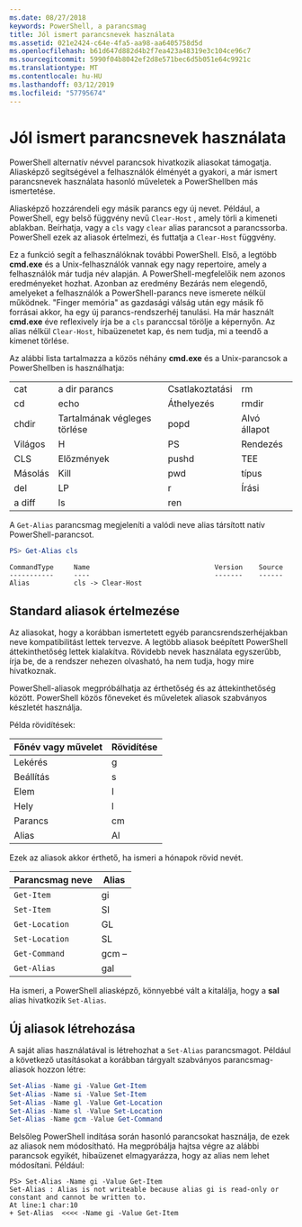 ```yaml
---
ms.date: 08/27/2018
keywords: PowerShell, a parancsmag
title: Jól ismert parancsnevek használata
ms.assetid: 021e2424-c64e-4fa5-aa98-aa6405758d5d
ms.openlocfilehash: b61d647d882d4b2f7ea423a48319e3c104ce96c7
ms.sourcegitcommit: 5990f04b8042ef2d8e571bec6d5b051e64c9921c
ms.translationtype: MT
ms.contentlocale: hu-HU
ms.lasthandoff: 03/12/2019
ms.locfileid: "57795674"
---
```

# <a name="using-familiar-command-names"></a>Jól ismert parancsnevek használata

PowerShell alternatív névvel parancsok hivatkozik aliasokat támogatja. Aliasképző segítségével a felhasználók élményét a gyakori, a már ismert parancsnevek használata hasonló műveletek a PowerShellben más ismertetése.

Aliasképző hozzárendeli egy másik parancs egy új nevet. Például, a PowerShell, egy belső függvény nevű `Clear-Host` , amely törli a kimeneti ablakban. Beírhatja, vagy a `cls` vagy `clear` alias parancsot a parancssorba. PowerShell ezek az aliasok értelmezi, és futtatja a `Clear-Host` függvény.

Ez a funkció segít a felhasználóknak további PowerShell. Első, a legtöbb **cmd.exe** és a Unix-felhasználók vannak egy nagy repertoire, amely a felhasználók már tudja név alapján. A PowerShell-megfelelőik nem azonos eredményeket hozhat. Azonban az eredmény Bezárás nem elegendő, amelyeket a felhasználók a PowerShell-parancs neve ismerete nélkül működnek. "Finger memória" as gazdasági válság után egy másik fő forrásai akkor, ha egy új parancs-rendszerhéj tanulási. Ha már használt **cmd.exe** éve reflexively írja be a `cls` paranccsal törölje a képernyőn. Az alias nélkül `Clear-Host`, hibaüzenetet kap, és nem tudja, mi a teendő a kimenet törlése.

Az alábbi lista tartalmazza a közös néhány **cmd.exe** és a Unix-parancsok a PowerShellben is használhatja:

|||||
|-|-|-|-|
|cat|a dir parancs|Csatlakoztatási|rm|
|cd|echo|Áthelyezés|rmdir|
|chdir|Tartalmának végleges törlése|popd|Alvó állapot|
|Világos|H|PS|Rendezés|
|CLS|Előzmények|pushd|TEE|
|Másolás|Kill|pwd|típus|
|del|LP|r|Írási|
|a diff|ls|ren||

A `Get-Alias` parancsmag megjeleníti a valódi neve alias társított natív PowerShell-parancsot.

```powershell
PS> Get-Alias cls
```

```Output
CommandType     Name                               Version    Source
-----------     ----                               -------    ------
Alias           cls -> Clear-Host
```

## <a name="interpreting-standard-aliases"></a>Standard aliasok értelmezése

Az aliasokat, hogy a korábban ismertetett egyéb parancsrendszerhéjakban neve kompatibilitást lettek tervezve.
A legtöbb aliasok beépített PowerShell áttekinthetőség lettek kialakítva. Rövidebb nevek használata egyszerűbb, írja be, de a rendszer nehezen olvasható, ha nem tudja, hogy mire hivatkoznak.

PowerShell-aliasok megpróbálhatja az érthetőség és az áttekinthetőség között. PowerShell közös főneveket és műveletek aliasok szabványos készletét használja.

Példa rövidítések:

| Főnév vagy művelet | Rövidítése |
|--------------|--------------|
| Lekérés          | g            |
| Beállítás          | s            |
| Elem         | I            |
| Hely     | l            |
| Parancs      | cm           |
| Alias        | Al           |

Ezek az aliasok akkor érthető, ha ismeri a hónapok rövid nevét.

| Parancsmag neve    | Alias |
|----------------|-------|
| `Get-Item`     | gi    |
| `Set-Item`     | SI    |
| `Get-Location` | GL    |
| `Set-Location` | SL    |
| `Get-Command`  | gcm –   |
| `Get-Alias`    | gal   |

Ha ismeri, a PowerShell aliasképző, könnyebbé vált a kitalálja, hogy a **sal** alias hivatkozik `Set-Alias`.

## <a name="creating-new-aliases"></a>Új aliasok létrehozása

A saját alias használatával is létrehozhat a `Set-Alias` parancsmagot. Például a következő utasításokat a korábban tárgyalt szabványos parancsmag-aliasok hozzon létre:

```powershell
Set-Alias -Name gi -Value Get-Item
Set-Alias -Name si -Value Set-Item
Set-Alias -Name gl -Value Get-Location
Set-Alias -Name sl -Value Set-Location
Set-Alias -Name gcm -Value Get-Command
```

Belsőleg PowerShell indítása során hasonló parancsokat használja, de ezek az aliasok nem módosítható.
Ha megpróbálja hajtsa végre az alábbi parancsok egyikét, hibaüzenet elmagyarázza, hogy az alias nem lehet módosítani. Például:

```
PS> Set-Alias -Name gi -Value Get-Item
Set-Alias : Alias is not writeable because alias gi is read-only or constant and cannot be written to.
At line:1 char:10
+ Set-Alias  <<<< -Name gi -Value Get-Item
```
